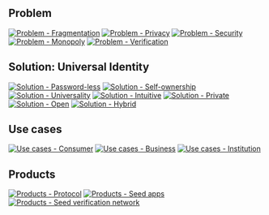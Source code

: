 ## **Problem**

[![Problem - Fragmentation][problem-fragment-tile]][problem-fragment-tile-click]
[![Problem - Privacy][problem-privacy-tile]][problem-privacy-tile-click]
[![Problem - Security][problem-security-tile]][problem-security-tile-click]
[![Problem - Monopoly][problem-monopoly-tile]][problem-monopoly-tile-click]
[![Problem - Verification][problem-verification-tile]][problem-verification-tile-click]

[problem-fragment-tile]: assets/images/main/problem-fragment-tile.png
[problem-fragment-tile-click]: ../idea#fragmentation
[problem-privacy-tile]: assets/images/main/problem-privacy-tile.png
[problem-privacy-tile-click]: ../idea.md#privacy
[problem-security-tile]: assets/images/main/problem-security-tile.png
[problem-security-tile-click]: /idea.md#security
[problem-monopoly-tile]: assets/images/main/problem-monopoly-tile.png
[problem-monopoly-tile-click]: /idea#monopoly
[problem-verification-tile]: assets/images/main/problem-verification-tile.png
[problem-verification-tile-click]: http://example.com

## **Solution: Universal Identity**

[![Solution - Password-less][solution-passwordless-tile]][solution-passwordless-tile-click]
[![Solution - Self-ownership][solution-self-own-tile]][solution-self-own-tile-click]
[![Solution - Universality][solution-universality-tile]][solution-universality-tile-click]
[![Solution - Intuitive][solution-intuitive-tile]][solution-intuitive-tile-click]
[![Solution - Private][solution-private-tile]][solution-private-tile-click]
[![Solution - Open][solution-open-tile]][solution-open-tile-click]
[![Solution - Hybrid][solution-hybrid-tile]][solution-hybrid-tile-click]

[solution-passwordless-tile]: assets/images/main/solution-passwordless-tile.png
[solution-passwordless-tile-click]: http://example.com
[solution-self-own-tile]: assets/images/main/solution-self-own-tile.png
[solution-self-own-tile-click]: http://example.com
[solution-universality-tile]: assets/images/main/solution-universality-tile.png
[solution-universality-tile-click]: http://example.com
[solution-intuitive-tile]: assets/images/main/solution-intuitive-tile.png
[solution-intuitive-tile-click]: http://example.com
[solution-private-tile]: assets/images/main/solution-private-tile.png
[solution-private-tile-click]: http://example.com
[solution-open-tile]: assets/images/main/solution-open-tile.png
[solution-open-tile-click]: http://example.com
[solution-hybrid-tile]: assets/images/main/solution-hybrid-tile.png
[solution-hybrid-tile-click]: http://example.com

## **Use cases**

[![Use cases - Consumer][use-cases-consumer-tile]][use-cases-consumer-tile-click]
[![Use cases - Business][use-cases-business-tile]][use-cases-business-tile-click]
[![Use cases - Institution][use-cases-institution-tile]][use-cases-institution-tile-click]

[use-cases-consumer-tile]: assets/images/main/use-cases-consumer-tile.png
[use-cases-consumer-tile-click]: http://example.com
[use-cases-business-tile]: assets/images/main/use-cases-business-tile.png
[use-cases-business-tile-click]: http://example.com
[use-cases-institution-tile]: assets/images/main/use-cases-institution-tile.png
[use-cases-institution-tile-click]: http://example.com

## **Products**

[![Products - Protocol][products-protocol-tile]][products-protocol-tile-click]
[![Products - Seed apps][products-seed-apps-tile]][products-seed-apps-tile-click]
[![Products - Seed verification network][products-verification-tile]][products-protocol-tile-click]

[products-protocol-tile]: assets/images/main/products-protocol-tile.png
[products-protocol-tile-click]: http://example.com
[products-seed-apps-tile]: assets/images/main/products-seed-apps-tile.png
[products-seed-apps-tile-click]: http://example.com
[products-verification-tile]: assets/images/main/products-verification-tile.png
[products-verification-tile-click]: http://example.com
